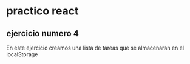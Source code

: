 # practico react 


## ejercicio numero 4

En este ejercicio creamos una lista de tareas que se almacenaran en el localStorage

